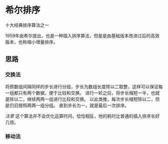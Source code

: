 # 希尔排序

十大经典排序算法之一

1959年由希尔提出，也是一种插入排序算法，但是是由基础版本改进过后的高效版本，也称缩小增量排序。


## 思路

### 交换法

将原数组间隔同样的步长进行分组，步长为数组长度除以二取整，这样可以保证每一组都只有两个数据，便于比较和交换。
进行一轮之后，将步长缩短一半，也就是除以二，继续两两一组进行比较和交换。
以此类推，每次步长缩短除以二，但是仍旧按照两两一组分组。
直到步长为一，就是最后一次排序。

*注意* 这个算法并不会优化运算时间，恰恰相反，他的耗时比普通的插入排序长好几倍。

### 移动法

